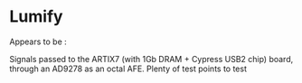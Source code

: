 # Lumify

Appears to be :

Signals passed to the ARTIX7  (with 1Gb DRAM + Cypress USB2 chip) board, through an AD9278 as an octal AFE.
Plenty of test points to test
